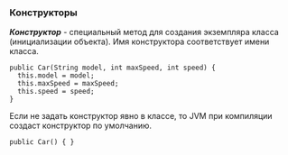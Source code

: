 ### Конструкторы

***Конструктор*** - специальный метод для создания экземпляра класса (инициализации объекта). Имя конструктора соответствует имени класса.
```
public Car(String model, int maxSpeed, int speed) {
  this.model = model;
  this.maxSpeed = maxSpeed;
  this.speed = speed;
}
```
Если не задать конструктор явно в классе, то JVM при компиляции создаст конструктор по умолчанию.
```
public Car() { }
```

